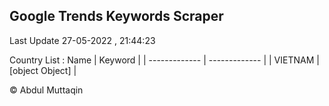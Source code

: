

## Google Trends Keywords Scraper 
 
Last Update 27-05-2022 , 21:44:23

Country List :
 Name  | Keyword |
| ------------- | ------------- |
| VIETNAM | [object Object] |



© Abdul Muttaqin 

